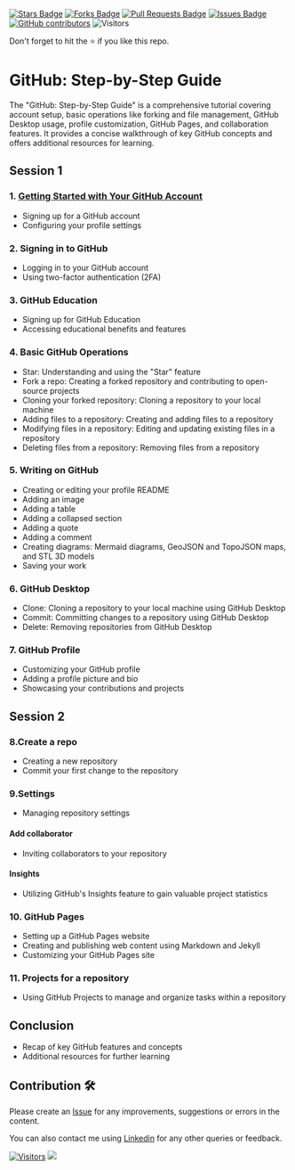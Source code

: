 <a href="https://github.com/drshahizan/learn-github/stargazers"><img src="https://img.shields.io/github/stars/drshahizan/learn-github" alt="Stars Badge"/></a>
<a href="https://github.com/drshahizan/learn-github/network/members"><img src="https://img.shields.io/github/forks/drshahizan/learn-github" alt="Forks Badge"/></a>
<a href="https://github.com/drshahizan/learn-github/pulls"><img src="https://img.shields.io/github/issues-pr/drshahizan/learn-github" alt="Pull Requests Badge"/></a>
<a href="https://github.com/drshahizan/learn-github/issues"><img src="https://img.shields.io/github/issues/drshahizan/learn-github" alt="Issues Badge"/></a>
<a href="https://github.com/drshahizan/learn-github/graphs/contributors"><img alt="GitHub contributors" src="https://img.shields.io/github/contributors/drshahizan/learn-github?color=2b9348"></a>
![Visitors](https://api.visitorbadge.io/api/visitors?path=https%3A%2F%2Fgithub.com%2Fdrshahizan%2Flearn-github&labelColor=%23d9e3f0&countColor=%23697689&style=flat)

Don't forget to hit the :star: if you like this repo.

# GitHub: Step-by-Step Guide
The "GitHub: Step-by-Step Guide" is a comprehensive tutorial covering account setup, basic operations like forking and file management, GitHub Desktop usage, profile customization, GitHub Pages, and collaboration features. It provides a concise walkthrough of key GitHub concepts and offers additional resources for learning.

## Session 1
### 1. [Getting Started with Your GitHub Account](task1.md)
- Signing up for a GitHub account
- Configuring your profile settings

### 2. Signing in to GitHub
- Logging in to your GitHub account
- Using two-factor authentication (2FA)

### 3. GitHub Education
- Signing up for GitHub Education
- Accessing educational benefits and features

### 4. Basic GitHub Operations
- Star: Understanding and using the "Star" feature
- Fork a repo: Creating a forked repository and contributing to open-source projects
- Cloning your forked repository: Cloning a repository to your local machine
- Adding files to a repository: Creating and adding files to a repository
- Modifying files in a repository: Editing and updating existing files in a repository
- Deleting files from a repository: Removing files from a repository

### 5. Writing on GitHub
- Creating or editing your profile README
- Adding an image
- Adding a table
- Adding a collapsed section
- Adding a quote
- Adding a comment
- Creating diagrams: Mermaid diagrams, GeoJSON and TopoJSON maps, and STL 3D models
- Saving your work

### 6. GitHub Desktop
- Clone: Cloning a repository to your local machine using GitHub Desktop
- Commit: Committing changes to a repository using GitHub Desktop
- Delete: Removing repositories from GitHub Desktop

### 7. GitHub Profile
- Customizing your GitHub profile
- Adding a profile picture and bio
- Showcasing your contributions and projects

## Session 2
### 8.Create a repo
- Creating a new repository
- Commit your first change to the repository

### 9.Settings
- Managing repository settings

#### Add collaborator
- Inviting collaborators to your repository

#### Insights
- Utilizing GitHub's Insights feature to gain valuable project statistics

### 10. GitHub Pages
- Setting up a GitHub Pages website
- Creating and publishing web content using Markdown and Jekyll
- Customizing your GitHub Pages site

### 11. Projects for a repository
- Using GitHub Projects to manage and organize tasks within a repository

## Conclusion
- Recap of key GitHub features and concepts
- Additional resources for further learning

## Contribution 🛠️
Please create an [Issue](https://github.com/drshahizan/learn-github/issues) for any improvements, suggestions or errors in the content.

You can also contact me using [Linkedin](https://www.linkedin.com/in/drshahizan/) for any other queries or feedback.

[![Visitors](https://api.visitorbadge.io/api/visitors?path=https%3A%2F%2Fgithub.com%2Fdrshahizan&labelColor=%23697689&countColor=%23555555&style=plastic)](https://visitorbadge.io/status?path=https%3A%2F%2Fgithub.com%2Fdrshahizan)
![](https://hit.yhype.me/github/profile?user_id=81284918)


